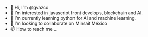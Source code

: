- 👋 Hi, I’m @gvazco
- 👀 I’m interested in javascript front develops, blockchain and AI.
- 🌱 I’m currently learning python for AI and machine learning.
- 💞️ I’m looking to collaborate on Minsait México
- 📫 How to reach me ...

<!---
gvazco/gvazco is a ✨ special ✨ repository because its `README.md` (this file) appears on your GitHub profile.
You can click the Preview link to take a look at your changes.
--->
